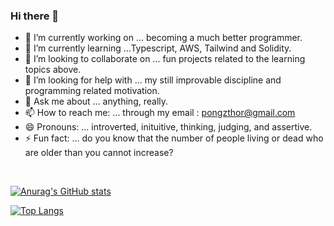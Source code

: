 ### Hi there 👋



- 🔭 I’m currently working on ... becoming a much better programmer.
- 🌱 I’m currently learning ...Typescript, AWS, Tailwind and Solidity.
- 👯 I’m looking to collaborate on ... fun projects related to the learning topics above.
- 🤔 I’m looking for help with ... my still improvable discipline and programming related motivation.
- 💬 Ask me about ... anything, really.
- 📫 How to reach me: ... through my email : pongzthor@gmail.com
- 😄 Pronouns: ... introverted, inituitive, thinking, judging, and assertive. 
- ⚡ Fun fact: ... do you know that the number of people living or dead who are older than you cannot increase?

<br/>  

[![Anurag's GitHub stats](https://github-readme-stats.vercel.app/api?username=Moopz-Dev&theme=react&show_icons=true)](https://github.com/anuraghazra/github-readme-stats)


[![Top Langs](https://github-readme-stats.vercel.app/api/top-langs/?username=Moopz-Dev&layout=compact&theme=react&show_icons=true)](https://github.com/anuraghazra/github-readme-stats)
